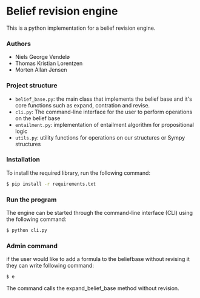 # Belief revision engine

This is a python implementation for a belief revision engine. 

### Authors
* Niels George Vendelø
* Thomas Kristian Lorentzen
* Morten Allan Jensen


### Project structure
* `belief_base.py`: the main class that implements the belief base and it's core functions such as expand, contration and revise.
* `cli.py`: The command-line interface for the user to perform operations on the belief base
* `entailment.py`: implementation of entailment algorithm for propositional logic
* `utils.py`: utility functions for operations on our structures or Sympy structures


### Installation
To install the required library, run the following command:
```bash
$ pip install -r requirements.txt
```

### Run the program
The engine can be started through the command-line interface (CLI) using the following command:
```bash
$ python cli.py
```

### Admin command
if the user would like to add a formula to the beliefbase without revising it they can write following command: 
```bash
$ e
```
The command calls the expand_belief_base method without revision. 

